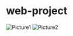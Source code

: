 ﻿# web-project
![Picture1](https://github.com/manohar-sai123/web-project/assets/149122833/7820b654-93ba-434f-bbc6-557ce1a2119f)
![Picture2](https://github.com/manohar-sai123/web-project/assets/149122833/49baa70e-6095-4fd5-b8bb-e0a643a456e7)
